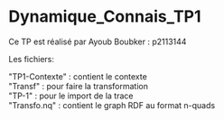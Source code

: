 # Dynamique_Connais_TP1

Ce TP est réalisé par Ayoub Boubker : p2113144

Les fichiers:  


"TP1-Contexte" : contient le contexte   
"Transf"       :  pour faire la transformation  
"TP-1"         :  pour le import de la trace    
"Transfo.nq"   : contient le graph RDF au format n-quads
